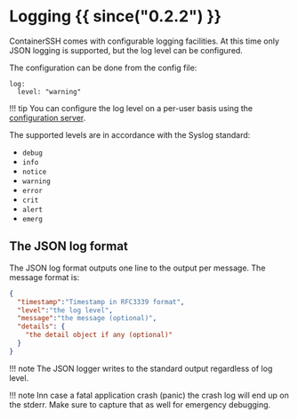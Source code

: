 <h1>Logging {{ since("0.2.2") }}</h1>

ContainerSSH comes with configurable logging facilities. At this time only JSON logging is supported, but the log level can be configured.

The configuration can be done from the config file:

```
log:
  level: "warning"
```

!!! tip
    You can configure the log level on a per-user basis using the [configuration server](configserver.md).

The supported levels are in accordance with the Syslog standard:

- `debug`
- `info`
- `notice`
- `warning`
- `error`
- `crit`
- `alert`
- `emerg`

## The JSON log format

The JSON log format outputs one line to the output per message. The message format is:

```json
{
  "timestamp":"Timestamp in RFC3339 format",
  "level":"the log level",
  "message":"the message (optional)",
  "details": {
    "the detail object if any (optional)"
  }
}
```

!!! note
    The JSON logger writes to the standard output regardless of log level.

!!! note
    Inn case a fatal application crash (panic) the crash log will end up on the stderr. Make sure to capture that as well for emergency debugging.
